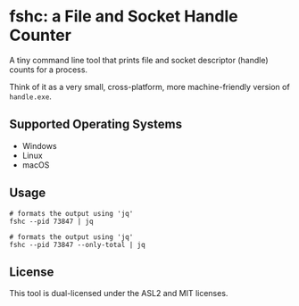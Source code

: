 # fshc: a File and Socket Handle Counter

A tiny command line tool that prints file and socket descriptor (handle)
counts for a process.

Think of it as a very small, cross-platform, more machine-friendly version of `handle.exe`.

## Supported Operating Systems

 * Windows
 * Linux
 * macOS

## Usage

``` shell
# formats the output using 'jq'
fshc --pid 73847 | jq
```

``` shell
# formats the output using 'jq'
fshc --pid 73847 --only-total | jq
```

## License

This tool is dual-licensed under the ASL2 and MIT licenses.
